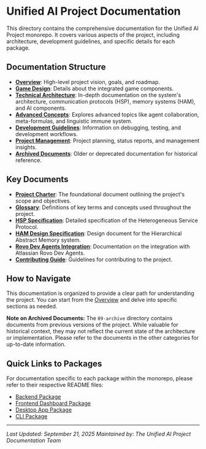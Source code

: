 # Unified AI Project Documentation

This directory contains the comprehensive documentation for the Unified AI Project monorepo. It covers various aspects of the project, including architecture, development guidelines, and specific details for each package.

## Documentation Structure

- **[Overview](00-overview/README.md)**: High-level project vision, goals, and roadmap.
- **[Game Design](02-game-design/README.md)**: Details about the integrated game components.
- **[Technical Architecture](03-technical-architecture/README.md)**: In-depth documentation on the system's architecture, communication protocols (HSP), memory systems (HAM), and AI components.
- **[Advanced Concepts](04-advanced-concepts/README.md)**: Explores advanced topics like agent collaboration, meta-formulas, and linguistic immune system.
- **[Development Guidelines](05-development/README.md)**: Information on debugging, testing, and development workflows.
- **[Project Management](06-project-management/README.md)**: Project planning, status reports, and management insights.
- **[Archived Documents](09-archive/README.md)**: Older or deprecated documentation for historical reference.

## Key Documents

- **[Project Charter](00-overview/PROJECT_CHARTER.md)**: The foundational document outlining the project's scope and objectives.
- **[Glossary](00-overview/GLOSSARY.md)**: Definitions of key terms and concepts used throughout the project.
- **[HSP Specification](03-technical-architecture/communication/hsp-specification/01-overview-and-concepts.md)**: Detailed specification of the Heterogeneous Service Protocol.
- **[HAM Design Specification](03-technical-architecture/memory-systems/ham-design.md)**: Design document for the Hierarchical Abstract Memory system.
- **[Rovo Dev Agents Integration](03-technical-architecture/integrations/rovo-dev-agents.md)**: Documentation on the integration with Atlassian Rovo Dev Agents.
- **[Contributing Guide](CONTRIBUTING.md)**: Guidelines for contributing to the project.

## How to Navigate

This documentation is organized to provide a clear path for understanding the project. You can start from the [Overview](00-overview/README.md) and delve into specific sections as needed.

**Note on Archived Documents:** The `09-archive` directory contains documents from previous versions of the project. While valuable for historical context, they may not reflect the current state of the architecture or implementation. Please refer to the documents in the other categories for up-to-date information.

## Quick Links to Packages

For documentation specific to each package within the monorepo, please refer to their respective README files:

- [Backend Package](../apps/backend/README.md)
- [Frontend Dashboard Package](../apps/frontend-dashboard/README.md)
- [Desktop App Package](../apps/desktop-app/README.md)
- [CLI Package](../packages/cli/README.md)

---

_Last Updated: September 21, 2025_
_Maintained by: The Unified AI Project Documentation Team_
